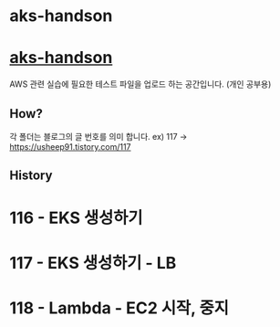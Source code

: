 # aks-handson
# [aks-handson](https://usheep91.tistory.com)

AWS 관련 실습에 필요한 테스트 파일을 업로드 하는 공간입니다. (개인 공부용)

## How? 
각 폴더는 블로그의 글 번호를 의미 합니다.
ex) 117 -> https://usheep91.tistory.com/117

## History
# 116 - EKS 생성하기
# 117 - EKS 생성하기 - LB
# 118 - Lambda - EC2 시작, 중지